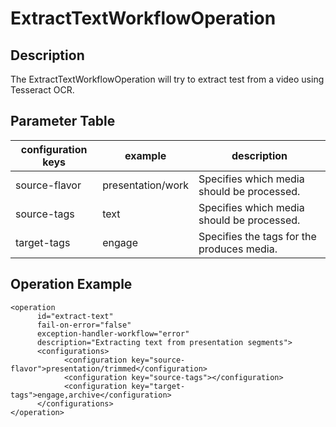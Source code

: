 # ExtractTextWorkflowOperation

## Description
The ExtractTextWorkflowOperation will try to extract test from a video using Tesseract OCR.
## Parameter Table

|configuration keys|example|description|
|------------------|-------|-----------|
|source-flavor|presentation/work|Specifies which media should be processed.|
|source-tags	|text	 |Specifies which media should be processed.	 |
|target-tags 	|engage  |Specifies the tags for the produces media. 	 |

## Operation Example

    <operation
          id="extract-text"
          fail-on-error="false"
          exception-handler-workflow="error"
          description="Extracting text from presentation segments">
          <configurations>
                <configuration key="source-flavor">presentation/trimmed</configuration>
                <configuration key="source-tags"></configuration>
                <configuration key="target-tags">engage,archive</configuration>
          </configurations>
    </operation>

